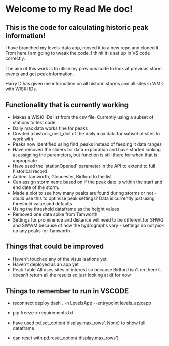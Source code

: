 # Welcome to my Read Me doc!

## This is the code for calculating historic peak information!

I have branched my levels-data app, moved it to a new repo and cloned it. From here I am going to tweak the code. I think it is set up in VS code correctly.

The aim of this work is to utlise my previous code to look at previous storm events and get peak information.

Harry D has given me information on all historic storms and all sites in WMD with WISKI IDs.

## Functionality that is currently working
* Makes a WISKI IDs list from the csv file. Currently using a subset of stations to test code.
* Daily max data works fine for peaks
* Created a historic_nest_dict of the daily max data for subset of sites to work with
* Peaks now identified using find_peaks instead of feeding it data ranges
* Have removed the sliders for data exploration and have started looking at assigning the parameters, but function is still there for when that is appropriate
* Have used the 'stationOpened' parameter in the API to extend to full historical record
* Added Tamworth, Gloucester, Bidford to the list
* Can assign storm name based on if the peak date is within the start and end date of the storm.
* Made a plot to see how many peaks are found during storms or not - could use this to optimise peak settings? Data is currently just using threshold value and defaults
* Using the threshold dataframe as the height values 
* Removed one data spike from Tamworth
* Settings for prominence and distance will need to be different for SHWG and SWWM because of how the hydrographs vary - settings do not pick up any peaks for Tamworth

## Things that could be improved
* Haven't touched any of the visualisations yet
* Haven't deployed as an app yet
* Peak Table All uses sites of interest so because Bidford isn't on there it doesn't return all the results so just looking at df for now

## Things to remember to run in VSCODE
* rsconnect deploy dash . -n LevelsApp --entrypoint levels_app:app 
* pip freeze > requirements.txt

* have used pd.set_option('display.max_rows', None) to show full dataframe
* can reset with pd.reset_option('display.max_rows')

